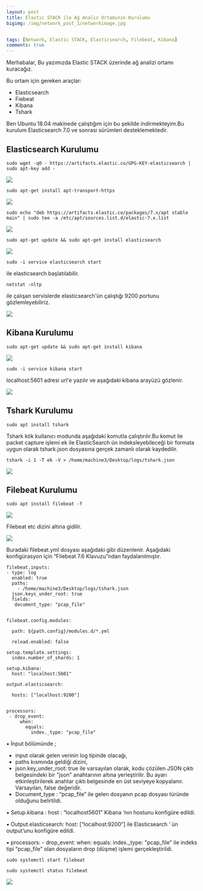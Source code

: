 ```yaml
---
layout: post
title: Elastic STACK ile Ağ Analiz Ortamının Kurulumu
bigimg: /img/network_post_1/networkimage.jpg


tags: [Network, Elastic STACK, Elasticsearch, Filebeat, Kibana]
comments: true
---
```



Merhabalar,
Bu yazımızda Elastic STACK üzerinde ağ analizi ortamı kuracağız.

Bu ortam için gereken araçlar:
- Elasticsearch
- Fiebeat
- Kibana
- Tshark

Ben Ubuntu 18.04 makinede çalıştığım için bu şekilde indirmekteyim.Bu kurulum Elasticsearch 7.0 ve sonrası sürümleri desteklemektedir. 

## Elasticsearch Kurulumu


~~~
sudo wget -qO - https://artifacts.elastic.co/GPG-KEY-elasticsearch | sudo apt-key add -
~~~

![](http://yazicielif.github.io/img/network_post_1/n_1.png)

~~~
sudo apt-get install apt-transport-https
~~~

![](http://yazicielif.github.io/img/network_post_1/n_2.png)

~~~
sudo echo "deb https://artifacts.elastic.co/packages/7.x/apt stable main" | sudo tee -a /etc/apt/sources.list.d/elastic-7.x.list
~~~

![](http://yazicielif.github.io/img/network_post_1/n_3.png)

~~~
sudo apt-get update && sudo apt-get install elasticsearch
~~~

![](http://yazicielif.github.io/img/network_post_1/n_4.png)

~~~
sudo -i service elasticsearch start
~~~

 ile elasticsearch başlatılabilir.

~~~
netstat -nltp 
~~~

ile çalışan servislerde elasticsearch'ün çalıştığı 9200 portunu gözlemleyebiliriz.

![](http://yazicielif.github.io/img/network_post_1/n_5.png)


## Kibana Kurulumu
~~~
sudo apt-get update && sudo apt-get install kibana
~~~

![](http://yazicielif.github.io/img/network_post_1/n_6.png)

~~~
sudo -i service kibana start
~~~

localhost:5601 adresi url'e yazılır ve aşağıdaki kibana arayüzü gözlenir.

![](http://yazicielif.github.io/img/network_post_1/n_7.png)


## Tshark Kurulumu

~~~
sudo apt install tshark
~~~

Tshark kök kullanıcı modunda aşağıdaki komutla çalıştırılır.Bu komut ile packet capture işlemi ek ile ElasticSearch ün indeksleyebileceği bir formata uygun olarak tshark.json dosyasına gerçek zamanlı olarak kaydedilir.
~~~
tshark -i 1 -T ek -V > /home/machine3/Desktop/logs/tshark.json
~~~

![](http://yazicielif.github.io/img/network_post_1/n_10.png)


## Filebeat Kurulumu

~~~
sudo apt install filebeat -f
~~~

![](http://yazicielif.github.io/img/network_post_1/n_8.png)

Filebeat etc dizini altına gidilir.

![](http://yazicielif.github.io/img/network_post_1/n_9.png)


 Buradaki filebeat.yml dosyası aşağıdaki gibi düzenlenir. Aşağıdaki konfigürasyon için “Filebeat 7.6 Klavuzu”ndan faydalanılmıştır.

~~~
filebeat.inputs:
- type: log
  enabled: true
  paths:
    - /home/machine3/Desktop/logs/tshark.json
  json.keys_under_root: true
  fields:
   document_type: "pcap_file"


filebeat.config.modules:
  
  path: ${path.config}/modules.d/*.yml

  reload.enabled: false

setup.template.settings:
  index.number_of_shards: 1

setup.kibana:
  host: "localhost:5601"

output.elasticsearch:
  
  hosts: ["localhost:9200"]
  

processors:
 - drop_event:
     when:
       equals:
         index._type: "pcap_file"
~~~

▪ İnput bölümünde ;
- input olarak gelen verinin log tipinde olacağı,
- paths kısmında geldiği dizini,
- json.key_under_root: true ile varsayılan olarak, kodu çözülen JSON çıktı belgesindeki bir "json" anahtarının altına yerleştirilir. Bu ayarı etkinleştirilerek anahtar çıktı belgesinde en üst seviyeye kopyalanır. Varsayılan, false değeridir.
- Document_type : “pcap_file” ile gelen dosyanın pcap dosyası türünde olduğunu belirtildi.


▪ Setup.kibana : host : “localhost5601” Kibana ‘nın hostunu konfigüre edildi.

▪ Output.elasticsearch: host: [“localhost:9200”] ile Elasticsearch ‘ ün output’unu konfigüre edildi.

▪ processors: - drop_event: when: equals: index._type: "pcap_file" ile indeks tipi “pcap_file” olan dosyaların drop (düşme) işlemi gerçekleştirildi.



~~~
sudo systemctl start filebeat 
~~~

~~~
sudo systemctl status filebeat 
~~~

![](http://yazicielif.github.io/img/network_post_1/n_11.png)




